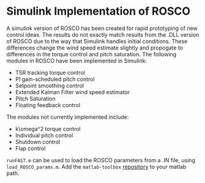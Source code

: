 # Simulink Implementation of ROSCO
A simulink version of ROSCO has been created for rapid prototyping of new control ideas. The results do not exactly match results from the .DLL version of ROSCO due to the way that Simulink handles initial conditions. These differences change the wind speed estimate slightly and propogate to differences in the torque control and pitch saturation. The following modules in ROSCO have been implemented in Simulink:
  - TSR tracking torque control
  - PI gain-scheduled pitch control
  - Setpoint smoothing control
  - Extended Kalman Filter wind speed estimator
  - Pitch Saturation
  - Floating feedback control
  
The modules not currently implemented include:
  - k\omega^2 torque control
  - Individual pitch control
  - Shutdown control
  - Flap control
  
`runFAST.m` can be used to load the ROSCO parameters from a .IN file, using `load_ROSCO_params.m`.  Add the `matlab-toolbox` [repository](https://github.com/OpenFAST/matlab-toolbox) to your matlab path.
  
